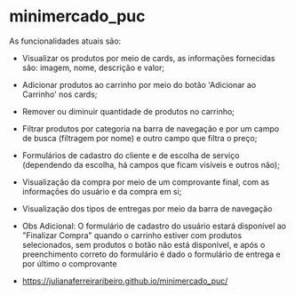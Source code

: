 # minimercado_puc

As funcionalidades atuais são:

- Visualizar os produtos por meio de cards, as informações fornecidas são: imagem, nome, descrição e valor;
- Adicionar produtos ao carrinho por meio do botão 'Adicionar ao Carrinho' nos cards;
- Remover ou diminuir quantidade de produtos no carrinho;
- Filtrar produtos por categoria na barra de navegação e por um campo de busca (filtragem por nome) e outro campo que filtra o preço;
- Formulários de cadastro do cliente e de escolha de serviço (dependendo da escolha, há campos que ficam visíveis e outros não);
- Visualização da compra por meio de um comprovante final, com as informações do usuário e da compra em si;
- Visualização dos tipos de entregas por meio da barra de navegação
- Obs Adicional: O formulário de cadastro do usuário estará disponível ao "Finalizar Compra" quando o carrinho estiver com produtos selecionados, sem produtos o botão não está disponível, e após o preenchimento correto do formulário é dado o formulário de entrega e por último o comprovante

- https://julianaferreiraribeiro.github.io/minimercado_puc/
